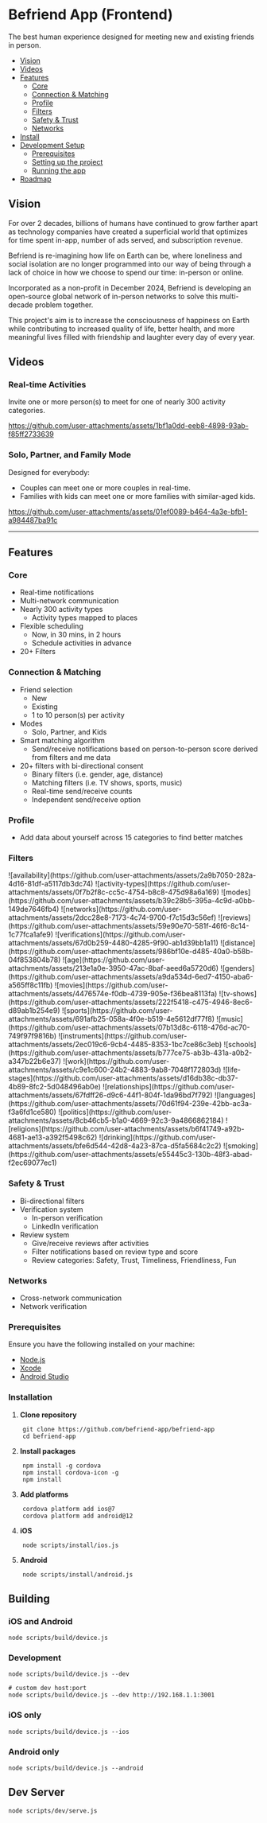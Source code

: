 # Befriend App (Frontend)

The best human experience designed for meeting new and existing friends in person.

- [Vision](#vision)
- [Videos](#videos)
- [Features](#features)
  - [Core](#core)
  - [Connection & Matching](#connection--matching)
  - [Profile](#profile)
  - [Filters](#filters)
  - [Safety & Trust](#safety--trust)
  - [Networks](#networks)
- [Install](#installation)
- [Development Setup](#development-setup)
    - [Prerequisites](#prerequisites)
    - [Setting up the project](#setting-up-the-project)
    - [Running the app](#running-the-app)
- [Roadmap](#roadmap)

## Vision

For over 2 decades, billions of humans have continued to grow farther apart as technology companies have created a superficial world that optimizes for time spent in-app, number of ads served, and subscription revenue.

Befriend is re-imagining how life on Earth can be, where loneliness and social isolation are no longer programmed into our way of being through a lack of choice in how we choose to spend our time: in-person or online.

Incorporated as a non-profit in December 2024, Befriend is developing an open-source global network of in-person networks to solve this multi-decade problem together.

This project's aim is to increase the consciousness of happiness on Earth while contributing to increased quality of life, better health, and more meaningful lives filled with friendship and laughter every day of every year.


## Videos

### Real-time Activities

Invite one or more person(s) to meet for one of nearly 300 activity categories.

https://github.com/user-attachments/assets/1bf1a0dd-eeb8-4898-93ab-f85ff2733639

### Solo, Partner, and Family Mode

Designed for everybody: 

- Couples can meet one or more couples in real-time. 
- Families with kids can meet one or more families with similar-aged kids. 

https://github.com/user-attachments/assets/01ef0089-b464-4a3e-bfb1-a984487ba91c

---

## Features

### Core
- Real-time notifications
- Multi-network communication
- Nearly 300 activity types
    - Activity types mapped to places
- Flexible scheduling
    - Now, in 30 mins, in 2 hours
    - Schedule activities in advance
- 20+ Filters

### Connection & Matching
- Friend selection
    - New
    - Existing
    - 1 to 10 person(s) per activity
- Modes
    - Solo, Partner, and Kids
- Smart matching algorithm
    - Send/receive notifications based on person-to-person score derived from filters and me data
- 20+ filters with bi-directional consent
    - Binary filters (i.e. gender, age, distance)
    - Matching filters (i.e. TV shows, sports, music)
    - Real-time send/receive counts
    - Independent send/receive option

### Profile
- Add data about yourself across 15 categories to find better matches

### Filters

<div class="test" style="flex-wrap: nowrap; display: flex; overflow-x: scroll">
    ![availability](https://github.com/user-attachments/assets/2a9b7050-282a-4d16-81df-a5117db3dc74)
![activity-types](https://github.com/user-attachments/assets/0f7b2f8c-cc5c-4754-b8c8-475d98a6a169)
![modes](https://github.com/user-attachments/assets/b39c28b5-395a-4c9d-a0bb-149de7646fb4)
![networks](https://github.com/user-attachments/assets/2dcc28e8-7173-4c74-9700-f7c15d3c56ef)
![reviews](https://github.com/user-attachments/assets/59e90e70-581f-46f6-8c14-1c77fca1afe9)
![verifications](https://github.com/user-attachments/assets/67d0b259-4480-4285-9f90-ab1d39bb1a11)
![distance](https://github.com/user-attachments/assets/986bf10e-d485-40a0-b58b-04f853804b78)
![age](https://github.com/user-attachments/assets/213e1a0e-3950-47ac-8baf-aeed6a5720d6)
![genders](https://github.com/user-attachments/assets/a9da534d-6ed7-4150-aba6-a565ff8c11fb)
![movies](https://github.com/user-attachments/assets/4476574e-f0db-4739-905e-f36bea8113fa)
![tv-shows](https://github.com/user-attachments/assets/222f5418-c475-4946-8ec6-d89ab1b254e9)
![sports](https://github.com/user-attachments/assets/691afb25-058a-4f0e-b519-4e5612df77f8)
![music](https://github.com/user-attachments/assets/07b13d8c-6118-476d-ac70-749f97f9816b)
![instruments](https://github.com/user-attachments/assets/2ec019c6-9cb4-4485-8353-1bc7ce86c3eb)
![schools](https://github.com/user-attachments/assets/b777ce75-ab3b-431a-a0b2-a347b22b6e37)
![work](https://github.com/user-attachments/assets/c9e1c600-24b2-4883-9ab8-7048f172803d)
![life-stages](https://github.com/user-attachments/assets/d16db38c-db37-4b89-8fc2-5d048496ab0e)
![relationships](https://github.com/user-attachments/assets/67fdff26-d9c6-44f1-804f-1da96bd7f792)
![languages](https://github.com/user-attachments/assets/70d61f94-239e-42bb-ac3a-f3a6fd1ce580)
![politics](https://github.com/user-attachments/assets/8cb46cb5-b1a0-4669-92c3-9a4866862184)
![religions](https://github.com/user-attachments/assets/b6f41749-a92b-4681-ae13-a392f5498c62)
![drinking](https://github.com/user-attachments/assets/bfe6d544-42d8-4a23-87ca-d5fa5684c2c2)
![smoking](https://github.com/user-attachments/assets/e55445c3-130b-48f3-abad-f2ec69077ec1)
</div>




### Safety & Trust
- Bi-directional filters
- Verification system
    - In-person verification
    - LinkedIn verification
- Review system
    - Give/receive reviews after activities
    - Filter notifications based on review type and score
    - Review categories: Safety, Trust, Timeliness, Friendliness, Fun

### Networks
- Cross-network communication
- Network verification

### Prerequisites

Ensure you have the following installed on your machine:

-   [Node.js](https://nodejs.org/)
-   [Xcode](https://apps.apple.com/us/app/xcode/id497799835?mt=12)
-   [Android Studio](https://developer.android.com/studio)

### Installation

1. **Clone repository**

```
    git clone https://github.com/befriend-app/befriend-app
    cd befriend-app
```

2. **Install packages**

```
    npm install -g cordova
    npm install cordova-icon -g
    npm install
```

3. **Add platforms**

```
    cordova platform add ios@7
    cordova platform add android@12
```

4. **iOS**

```
    node scripts/install/ios.js
```

5. **Android**

```
    node scripts/install/android.js
```

## Building

### iOS and Android

`node scripts/build/device.js`

### Development

```
node scripts/build/device.js --dev

# custom dev host:port
node scripts/build/device.js --dev http://192.168.1.1:3001
```

### iOS only

`node scripts/build/device.js --ios`

### Android only

`node scripts/build/device.js --android`

## Dev Server

`node scripts/dev/serve.js`
